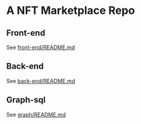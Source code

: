# A NFT Marketplace Repo

## Front-end

See [front-end/README.md](front-end/README.md)

## Back-end

See [back-end/README.md](back-end/README.md)

## Graph-sql

See [graph/README.md](graph-sql/README.md)
